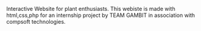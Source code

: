 Interactive Website for plant enthusiasts. This webiste is made with html,css,php for an internship project by TEAM GAMBIT in association with compsoft technologies.
